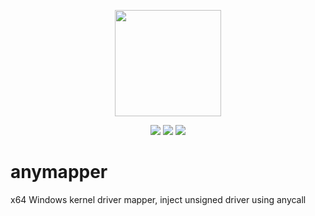 <p align="center">
<img src="logo.png" width="170" height="170">
</p>

<p align="center">
<img src="https://img.shields.io/github/workflow/status/kkent030315/anymapper/MSBuild?style=for-the-badge">
<img src="https://img.shields.io/badge/platform-win--64-00a2ed?style=for-the-badge">
<img src="https://img.shields.io/github/license/kkent030315/anymapper?style=for-the-badge">
</p>

# anymapper

x64 Windows kernel driver mapper, inject unsigned driver using anycall

<p align="center">
<i